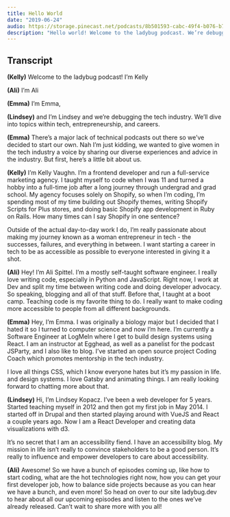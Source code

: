 ```yaml
---
title: Hello World
date: "2019-06-24"
audio: https://storage.pinecast.net/podcasts/8b501593-cabc-49f4-b076-b7c2e3bca56f/audio/3bdc0e4e-d1a0-4ed8-bdf4-a7c33f426fbc/aspittel__1_.mp3
description: "Hello world! Welcome to the ladybug podcast. We’re debugging the tech industry."
---
```


## Transcript

**(Kelly)** Welcome to the ladybug podcast! I’m Kelly

**(Ali)** I’m Ali

**(Emma)** I’m Emma,

**(Lindsey)** and I’m Lindsey and we’re debugging the tech industry. We’ll dive into topics within tech, entrepreneurship, and careers.

**(Emma)** There’s a major lack of technical podcasts out there so we’ve decided to start our own. Nah I’m just kidding, we wanted to give women in the tech industry a voice by sharing our diverse experiences and advice in the industry. But first, here’s a little bit about us.

**(Kelly)** I’m Kelly Vaughn. I’m a frontend developer and run a full-service marketing agency. I taught myself to code when I was 11 and turned a hobby into a full-time job after a long journey through undergrad and grad school. My agency focuses solely on Shopify, so when I’m coding, I’m spending most of my time building out Shopify themes, writing Shopify Scripts for Plus stores, and doing basic Shopify app development in Ruby on Rails. How many times can I say Shopify in one sentence?

Outside of the actual day-to-day work I do, I’m really passionate about making my journey known as a woman entrepreneur in tech - the successes, failures, and everything in between. I want starting a career in tech to be as accessible as possible to everyone interested in giving it a shot.

**(Ali)** Hey! I’m Ali Spittel. I’m a mostly self-taught software engineer. I really love writing code, especially in Python and JavaScript. Right now, I work at Dev and split my time between writing code and doing developer advocacy. So speaking, blogging and all of that stuff. Before that, I taught at a boot camp. Teaching code is my favorite thing to do. I really want to make coding more accessible to people from all different backgrounds.

**(Emma)** Hey, I’m Emma. I was originally a biology major but I decided that I hated it so I turned to computer science and now I’m here. I’m currently a Software Engineer at LogMeIn where I get to build design systems using React. I am an instructor at Egghead, as well as a panelist for the podcast JSParty, and I also like to blog. I’ve started an open source project Coding Coach which promotes mentorship in the tech industry.

I love all things CSS, which I know everyone hates but it’s my passion in life. and design systems. I love Gatsby and animating things. I am really looking forward to chatting more about that.

**(Lindsey)** Hi, I’m Lindsey Kopacz. I’ve been a web developer for 5 years. Started teaching myself in 2012 and then got my first job in May 2014. I started off in Drupal and then started playing around with VueJS and React a couple years ago. Now I am a React Developer and creating data visualizations with d3.

It’s no secret that I am an accessibility fiend. I have an accessibility blog. My mission in life isn’t really to convince stakeholders to be a good person. It’s really to influence and empower developers to care about accessibility.

**(Ali)** Awesome! So we have a bunch of episodes coming up, like how to start coding, what are the hot technologies right now, how you can get your first developer job, how to balance side projects because as you can hear we have a bunch, and even more! So head on over to our site ladybug.dev to hear about all our upcoming episodes and listen to the ones we’ve already released. Can’t wait to share more with you all!
